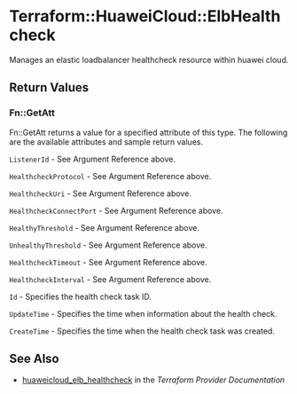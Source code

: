 # Terraform::HuaweiCloud::ElbHealthcheck

Manages an elastic loadbalancer healthcheck resource within huawei cloud.

## Return Values

### Fn::GetAtt

Fn::GetAtt returns a value for a specified attribute of this type. The following are the available attributes and sample return values.

`ListenerId` - See Argument Reference above.

`HealthcheckProtocol` - See Argument Reference above.

`HealthcheckUri` - See Argument Reference above.

`HealthcheckConnectPort` - See Argument Reference above.

`HealthyThreshold` - See Argument Reference above.

`UnhealthyThreshold` - See Argument Reference above.

`HealthcheckTimeout` - See Argument Reference above.

`HealthcheckInterval` - See Argument Reference above.

`Id` - Specifies the health check task ID.

`UpdateTime` - Specifies the time when information about the health check.

`CreateTime` - Specifies the time when the health check task was created.

## See Also

* [huaweicloud_elb_healthcheck](https://www.terraform.io/docs/providers/huaweicloud/r/elb_healthcheck.html) in the _Terraform Provider Documentation_